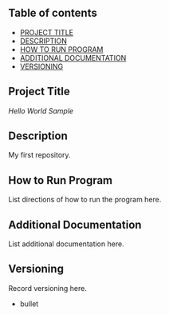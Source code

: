 ## Table of contents
- [PROJECT TITLE](Project-Title)
- [DESCRIPTION](#Description)
- [HOW TO RUN PROGRAM](#How-To-Run-Program)
- [ADDITIONAL DOCUMENTATION](#Additional-Documentation)
- [VERSIONING](#Versioning)

## Project Title

*Hello World Sample*

## Description
My first repository.
## How to Run Program
List directions of how to run the program here. 
## Additional Documentation
List additional documentation here. 
## Versioning
Record versioning here. 
- bullet
